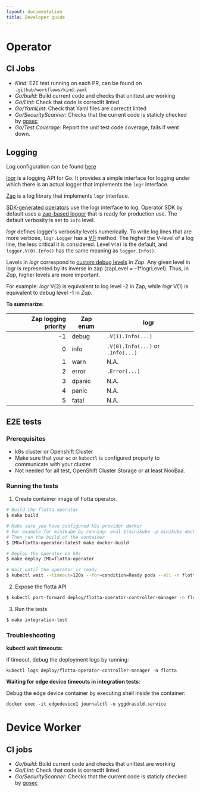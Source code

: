 ```yaml
---
layout: documentation
title: Developer guide
---
```



# Operator


## CI Jobs

- *Kind*: E2E test running on each PR, can be found on
  `.github/workflows/kind.yaml`
- *Go/build*: Build current code and checks that unittest are working
- *Go/Lint*: Check that code is correctlt linted
- *Go/YamlLint*: Check that Yaml files are correctlt linted
- *Go/SecurityScanner*: Checks that the current code is staticly checked by
  [gosec](https://github.com/securego/gosec)
- *Go/Test Coverage*: Report the unit test code coverage, fails if went down.

## Logging

Log configuration can be found [here](../operations/configuration.md)

[logr](https://github.com/go-logr/logr) is a logging API for Go. It provides a simple interface for logging under which there is an actual logger that implements the `logr` interface.

[Zap](https://github.com/uber-go/zap) is a log library that implements `logr` interface.

[SDK-generated operators](https://sdk.operatorframework.io/docs/building-operators/golang/references/logging/) use the logr interface to log. Operator SDK by default uses a [zap-based logger](https://pkg.go.dev/sigs.k8s.io/controller-runtime#section-readme) that is ready for production use. The default verbosity is set to `info` level.

_logr_ defines logger's verbosity levels numerically. To write log lines that are more verbose, `logr.Logger` has a [V()](https://pkg.go.dev/github.com/go-logr/logr#hdr-Verbosity) method. The higher the V-level of a log line, the less critical it is considered.
Level `V(0)` is the default, and `logger.V(0).Info()` has the same meaning as `logger.Info()`.

Levels in _logr_ correspond to [custom debug levels](https://pkg.go.dev/go.uber.org/zap/zapcore#Level) in _Zap_. Any given level in logr is represented by its inverse in zap (zapLevel = -1*logrLevel).
Thus, in _Zap_, higher levels are more important.

For example: _logr_ V(2) is equivalent to log level -2 in Zap, while _logr_ V(1) is equivalent to debug level -1 in _Zap_.

**To summarize:**

|Zap logging priority  | Zap enum     | logr                              |
|---------------------:| ------------ | --------------------------------- |
| -1                   | debug        | `.V(1).Info(...)`                 |
|  0                   | info         | `.V(0).Info(...)` or `.Info(...)` |
|  1                   | warn         | N.A.                              |
|  2                   | error        | `.Error(...)`                     |
|  3                   | dpanic       | N.A.                              |
|  4                   | panic        | N.A.                              |
|  5                   | fatal        | N.A.                              |

## E2E tests

### Prerequisites

 - k8s cluster or Openshift Cluster
 - Make sure that your `oc` or `kubectl` is configured properly to communicate with your cluster
 - Not needed for all test, OpenShift Cluster Storage or at least NooBaa.

### Running the tests

1.  Create container image of flotta operator.

```bash
# Build the flotta operator
$ make build

# Make sure you have configured k8s provider docker
# For example for minikube by running: eval $(minikube -p minikube docker-env)
# Then run the build of the container
$ IMG=flotta-operator:latest make docker-build

# Deploy the operator on k8s
$ make deploy IMG=flotta-operator

# Wait until the operator is ready
$ kubectl wait --timeout=120s --for=condition=Ready pods --all -n flotta
```

2.  Expose the flotta API

```bash
$ kubectl port-forward deploy/flotta-operator-controller-manager -n flotta --address 0.0.0.0 8043:8043 &
```

3.  Run the tests

```bash
$ make integration-test
```

### Troubleshooting

**kubectl wait timeouts:**

If timeout, debug the deployment logs by running:

```shell 
kubectl logs deploy/flotta-operator-controller-manager -n flotta
```

**Waiting for edge device timeouts in integration tests**:

Debug the edge device container by executing shell inside the container:

```shell
docker exec -it edgedevice1 journalctl -u yggdrasild.service
```

# Device Worker

## CI jobs
- *Go/build*: Build current code and checks that unittest are working
- *Go/Lint*: Check that code is correctlt linted
- *Go/SecurityScanner*: Checks that the current code is staticly checked by
  [gosec](https://github.com/securego/gosec)

